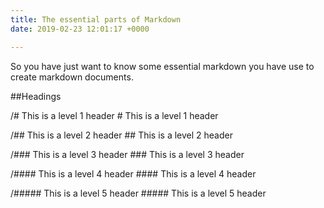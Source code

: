 ```yaml
---
title: The essential parts of Markdown
date: 2019-02-23 12:01:17 +0000

---
```

So you have just want to know some essential markdown you have use to create markdown documents.

\##Headings

/# This is a level 1 header  # This is a level 1 header 

/## This is a level 2 header ## This is a level 2 header

/### This is a level 3 header ### This is a level 3 header

/#### This is a level 4 header #### This is a level 4 header

/##### This is a level 5 header ##### This is a level 5 header